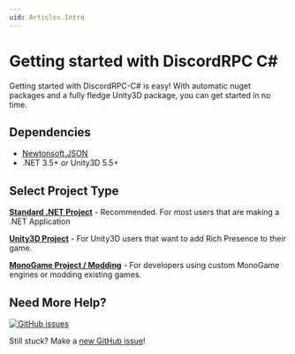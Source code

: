 ```yaml
---
uid: Articles.Intro
---
```


# Getting started with DiscordRPC C#

Getting started with DiscordRPC-C# is easy! With automatic nuget packages and a fully fledge Unity3D package, you can get started in no time.

## Dependencies

* [Newtonsoft.JSON](https://www.newtonsoft.com/json)
* .NET 3.5+ _or_ Unity3D 5.5+

## Select Project Type

[**Standard .NET Project**](getting_started/standard.md) - Recommended. For most users that are making a .NET Application

[**Unity3D Project**](getting_started/unity3d.md) - For Unity3D users that want to add Rich Presence to their game.

[**MonoGame Project / Modding**](getting_started/monogame.md) - For developers using custom MonoGame engines or modding existing games.

## Need More Help?

[![GitHub issues](https://img.shields.io/github/issues-raw/lachee/discord-rpc-csharp.svg?color=green&label=issues%20opened&logo=github)](https://github.com/Lachee/discord-rpc-csharp/issues)

Still stuck? Make a [new GitHub issue](https://github.com/Lachee/discord-rpc-csharp/issues/new)! 
